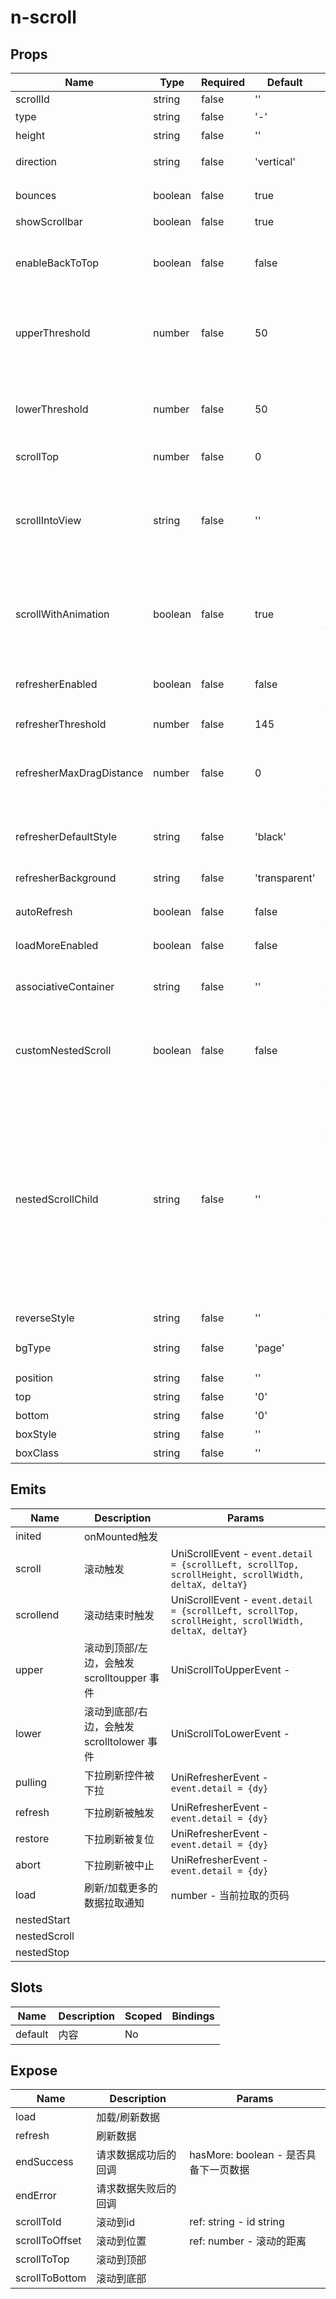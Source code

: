 # n-scroll

## Props
| Name | Type | Required | Default | Description | Choices |
| --- | --- | --- | --- | --- | --- |
| scrollId | string | false | '' | id |  | 
| type | string | false | '-' | 渲染模式 | nested | 
| height | string | false | '' | 高度 |  | 
| direction | string | false | 'vertical' | 滚动方向。none禁止滚动 | horizontal,vertical,all,none | 
| bounces | boolean | false | true | 是否具备回弹效果 | true, false | 
| showScrollbar | boolean | false | true | 是否显示滚动条 | true, false | 
| enableBackToTop | boolean | false | false | iOS点击顶部状态栏滚动条返回顶部，只支持竖向 | true, false | 
| upperThreshold | number | false | 50 | 距顶部/左边多远时（单位px），触发 scrolltoupper 事件 |  | 
| lowerThreshold | number | false | 50 | 距底部/右边多远时（单位px），触发 scrolltolower 事件 |  | 
| scrollTop | number | false | 0 | 竖向滚动条位置 |  | 
| scrollIntoView | string | false | '' | 子元素id（id不能以数字开头）。设置哪个方向可滚动，则在哪个方向滚动到该元素起始位置 |  | 
| scrollWithAnimation | boolean | false | true | 是否在设置滚动条位置时使用滚动动画，设置false没有滚动动画 | true, false | 
| refresherEnabled | boolean | false | false | 开启下拉刷新，暂时不支持scroll-x = true横向刷新 | true, false | 
| refresherThreshold | number | false | 145 | 下拉刷新阈值 |  | 
| refresherMaxDragDistance | number | false | 0 | 下拉最大拖拽距离（单位px），默认是下拉刷新控件高度的2.5倍 |  | 
| refresherDefaultStyle | string | false | 'black' | 下拉刷新默认样式。none表示不使用默认样式 | black,white,none | 
| refresherBackground | string | false | 'transparent' | 下拉刷新区域背景颜色 |  | 
| autoRefresh | boolean | false | false | 是否自动刷新/加载第一页数据 | true, false | 
| loadMoreEnabled | boolean | false | false | 是否开启加载更多 | true, false | 
| associativeContainer | string | false | '' | 关联的滚动容器。作为子滚动列表时设置 | nested-scroll-view | 
| customNestedScroll | boolean | false | false | 是否开启滚动嵌套，将滚动事件与父元素协商处理。作为子滚动列表时设置 | true, false | 
| nestedScrollChild | string | false | '' | 嵌套滚动子元素的id属性，不支持ref，scroll-view惯性滚动时会让对应id元素视图进行滚动，子元素滚动时会触发scroll-view的nestedprescroll事件，嵌套子元素需要设置custom-nested-scroll = true |  | 
| reverseStyle | string | false | '' | 倒转列表的样式 |  | 
| bgType | string | false | 'page' | 背景色主题 | white,black,transparent,nav,default,primary,success,warning,error,custom,link,light,middle,dark,inverse,page,hover,hover-dark,mask,mask-dark,text,text-second,text-third,text-forth,text-inverse,text-place,text-disabled,border,border-light,border-middle,border-dark,none,gradient | 
| position | string | false | '' | 组件定位主题 | relative,absolute,fixed,static,sticky | 
| top | string | false | '0' | 顶部定位 |  | 
| bottom | string | false | '0' | 底部定位 |  | 
| boxStyle | string | false | '' | 组件样式 |  | 
| boxClass | string | false | '' | 组件样式类 |  | 

## Emits
| Name | Description | Params |
| --- | --- | --- | 
| inited | onMounted触发 |  |
| scroll | 滚动触发 | UniScrollEvent - `event.detail = {scrollLeft, scrollTop, scrollHeight, scrollWidth, deltaX, deltaY}` |
| scrollend | 滚动结束时触发 | UniScrollEvent - `event.detail = {scrollLeft, scrollTop, scrollHeight, scrollWidth, deltaX, deltaY}` |
| upper | 滚动到顶部/左边，会触发 scrolltoupper 事件 | UniScrollToUpperEvent -  |
| lower | 滚动到底部/右边，会触发 scrolltolower 事件 | UniScrollToLowerEvent -  |
| pulling | 下拉刷新控件被下拉 | UniRefresherEvent - `event.detail = {dy}` |
| refresh | 下拉刷新被触发 | UniRefresherEvent - `event.detail = {dy}` |
| restore | 下拉刷新被复位 | UniRefresherEvent - `event.detail = {dy}` |
| abort | 下拉刷新被中止 | UniRefresherEvent - `event.detail = {dy}` |
| load | 刷新/加载更多的数据拉取通知 | number - 当前拉取的页码 |
| nestedStart |  |  |
| nestedScroll |  |  |
| nestedStop |  |  |

## Slots
| Name | Description | Scoped | Bindings |
| --- | --- | --- | --- |
| default | 内容 | No |  |

## Expose
| Name | Description | Params |
| --- | --- | --- |
| load | 加载/刷新数据 |  |
| refresh | 刷新数据 |  |
| endSuccess | 请求数据成功后的回调 | hasMore: boolean - 是否具备下一页数据 |
| endError | 请求数据失败后的回调 |  |
| scrollToId | 滚动到id | ref: string - id string |
| scrollToOffset | 滚动到位置 | ref: number - 滚动的距离 |
| scrollToTop | 滚动到顶部 |  |
| scrollToBottom | 滚动到底部 |  |

